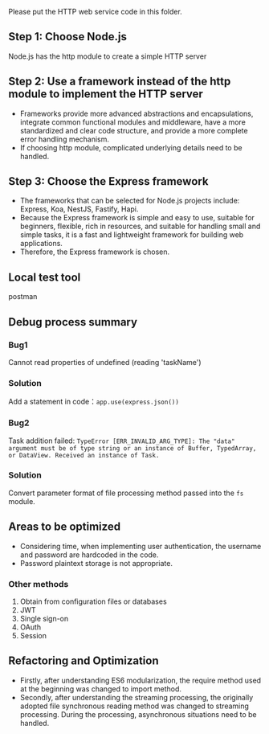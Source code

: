 Please put the HTTP web service code in this folder.

## Step 1: Choose Node.js
Node.js has the http module to create a simple HTTP server 

## Step 2: Use a framework instead of the http module to implement the HTTP server
- Frameworks provide more advanced abstractions and encapsulations, integrate common functional modules and middleware, have a more standardized and clear code structure, and provide a more complete error handling mechanism.
- If choosing http module, complicated underlying details need to be handled. 

## Step 3: Choose the Express framework
- The frameworks that can be selected for Node.js projects include: Express, Koa, NestJS, Fastify, Hapi.
- Because the Express framework is simple and easy to use, suitable for beginners, flexible, rich in resources, and suitable for handling small and simple tasks, it is a fast and lightweight framework for building web applications. 
- Therefore, the Express framework is chosen. 

## Local test tool
postman

## Debug process summary
### Bug1
Cannot read properties of undefined (reading 'taskName')
### Solution
Add a statement in code：`app.use(express.json())`

### Bug2
Task addition failed: `TypeError [ERR_INVALID_ARG_TYPE]: The "data" argument must be of type string or an instance of Buffer, TypedArray, or DataView. Received an instance of Task.`
### Solution
Convert parameter format of file processing method passed into the `fs` module. 

## Areas to be optimized
- Considering time, when implementing user authentication, the username and password are hardcoded in the code.
- Password plaintext storage is not appropriate.
### Other methods
1. Obtain from configuration files or databases 
2. JWT 
3. Single sign-on 
4. OAuth 
5. Session 

## Refactoring and Optimization
- Firstly, after understanding ES6 modularization, the require method used at the beginning was changed to import method. 
- Secondly, after understanding the streaming processing, the originally adopted file synchronous reading method was changed to streaming processing. During the processing, asynchronous situations need to be handled.  